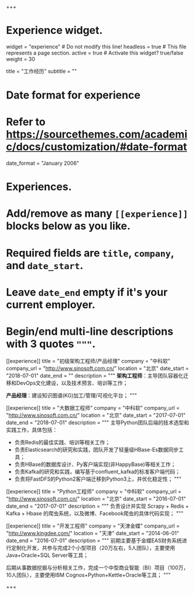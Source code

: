 +++
# Experience widget.
widget = "experience"  # Do not modify this line!
headless = true  # This file represents a page section.
active = true  # Activate this widget? true/false
weight = 30

title = "工作经历"
subtitle = ""

# Date format for experience
#   Refer to https://sourcethemes.com/academic/docs/customization/#date-format
date_format = "January 2006"

# Experiences.
#   Add/remove as many `[[experience]]` blocks below as you like.
#   Required fields are `title`, `company`, and `date_start`.
#   Leave `date_end` empty if it's your current employer.
#   Begin/end multi-line descriptions with 3 quotes `"""`.
[[experience]]
  title = "初级架构工程师/产品经理"
  company = "中科软"
  company_url = "http://www.sinosoft.com.cn/"
  location = "北京"
  date_start = "2018-07-01"
  date_end = ""
  description = """
  **架构工程师**：主导团队容器化迁移和DevOps文化建设，以及技术预言、培训等工作；

  **产品经理**：建设知识图谱(KG)加工/管理/可视化平台； 
  """

[[experience]]
  title = "大数据工程师"
  company = "中科软"
  company_url = "http://www.sinosoft.com.cn/"
  location = "北京"
  date_start = "2017-07-01"
  date_end = "2018-07-01"
  description = """
  主导Python团队后端的技术选型和实践工作，具体包括：

  - 负责Redis的最佳实践、培训等相关工作；
  - 负责Elasticsearch的研究和实践，团队开发了轻量级HBase-Es数据同步工具；
  - 负责HBase的数据库设计、Py客户端实现(非HappyBase)等相关工作；
  - 负责Kafka的研究和实践，编写基于confluent_kafka的标准客户端代码；
  - 负责将FastDFS的Python2客户端迁移到Python3上，并优化稳定性；
  """

[[experience]]
  title = "Python工程师"
  company = "中科软"
  company_url = "http://www.sinosoft.com.cn/"
  location = "北京"
  date_start = "2016-07-01"
  date_end = "2017-07-01"
  description = """
  负责设计并实现 Scrapy + Redis + Kafka + Hbase 的爬虫系统，以及微博、Facebook爬虫的具体代码实现；
  """

[[experience]]
  title = "开发工程师"
  company = "天津金蝶"
  company_url = "http://www.kingdee.com/"
  location = "天津"
  date_start = "2014-06-01"
  date_end = "2016-07-01"
  description = """
  前期主要基于金蝶EAS财务系统进行定制化开发，共参与完成2个小型项目（20万左右，5人团队），主要使用Java+Oracle+SQL Server等工具；

  后期从事数据挖掘与分析相关工作，完成一个中型商业智能（BI）项目（100万，10人团队），主要使用IBM Cognos+Python+Kettle+Oracle等工具；
  """

+++
